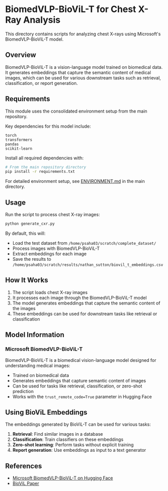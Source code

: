 # BiomedVLP-BioViL-T for Chest X-Ray Analysis

This directory contains scripts for analyzing chest X-rays using Microsoft's BiomedVLP-BioViL-T model.

## Overview

BiomedVLP-BioViL-T is a vision-language model trained on biomedical data. It generates embeddings that capture the semantic content of medical images, which can be used for various downstream tasks such as retrieval, classification, or report generation.

## Requirements

This module uses the consolidated environment setup from the main repository.

Key dependencies for this model include:
```
torch
transformers
pandas
scikit-learn
```

Install all required dependencies with:
```bash
# From the main repository directory
pip install -r requirements.txt
```

For detailed environment setup, see [ENVIRONMENT.md](../ENVIRONMENT.md) in the main directory.

## Usage

Run the script to process chest X-ray images:

```bash
python generate_cxr.py
```

By default, this will:
- Load the test dataset from `/home/psaha03/scratch/complete_dataset/`
- Process images with BiomedVLP-BioViL-T
- Extract embeddings for each image
- Save the results to `/home/psaha03/scratch/results/nathan_sutton/biovil_t_embeddings.csv`

## How It Works

1. The script loads chest X-ray images
2. It processes each image through the BiomedVLP-BioViL-T model
3. The model generates embeddings that capture the semantic content of the images
4. These embeddings can be used for downstream tasks like retrieval or classification

## Model Information

### Microsoft BiomedVLP-BioViL-T

BiomedVLP-BioViL-T is a biomedical vision-language model designed for understanding medical images:

- Trained on biomedical data
- Generates embeddings that capture semantic content of images
- Can be used for tasks like retrieval, classification, or zero-shot prediction
- Works with the `trust_remote_code=True` parameter in Hugging Face

## Using BioViL Embeddings

The embeddings generated by BioViL-T can be used for various tasks:

1. **Retrieval**: Find similar images in a database
2. **Classification**: Train classifiers on these embeddings
3. **Zero-shot learning**: Perform tasks without explicit training
4. **Report generation**: Use embeddings as input to a text generator

## References

- [Microsoft BiomedVLP-BioViL-T on Hugging Face](https://huggingface.co/microsoft/BiomedVLP-BioViL-T)
- [BioViL Paper](https://arxiv.org/abs/2204.09817)
